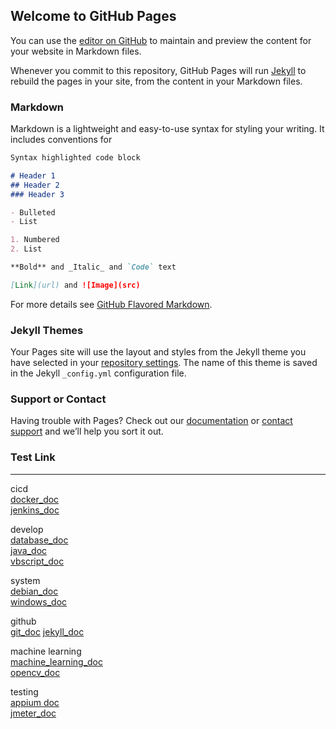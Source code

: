 ## Welcome to GitHub Pages

You can use the [editor on GitHub](https://github.com/ivanlevsky/ivanlevsky.github.io/edit/main/index.md) to maintain and preview the content for your website in Markdown files.

Whenever you commit to this repository, GitHub Pages will run [Jekyll](https://jekyllrb.com/) to rebuild the pages in your site, from the content in your Markdown files.

### Markdown

Markdown is a lightweight and easy-to-use syntax for styling your writing. It includes conventions for

```markdown
Syntax highlighted code block

# Header 1
## Header 2
### Header 3

- Bulleted
- List

1. Numbered
2. List

**Bold** and _Italic_ and `Code` text

[Link](url) and ![Image](src)
```

For more details see [GitHub Flavored Markdown](https://guides.github.com/features/mastering-markdown/).

### Jekyll Themes

Your Pages site will use the layout and styles from the Jekyll theme you have selected in your [repository settings](https://github.com/ivanlevsky/ivanlevsky.github.io/settings). The name of this theme is saved in the Jekyll `_config.yml` configuration file.

### Support or Contact

Having trouble with Pages? Check out our [documentation](https://docs.github.com/categories/github-pages-basics/) or [contact support](https://support.github.com/contact) and we’ll help you sort it out.


### Test Link  
***  
cicd  
[docker_doc](doc/cicd/docker.md)  
[jenkins_doc](doc/cicd/jenkins.md)    
  
develop  
[database_doc](doc/develop/database.md)  
[java_doc](doc/develop/java.md)   
[vbscript_doc](doc/develop/vbscript.md)
  
system   
[debian_doc](doc/system/debian.md)  
[windows_doc](doc/system/windows.md)
  
github  
[git_doc](doc/github/git.md)
[jekyll_doc](doc/github/jekyll.md)  
  
machine learning  
[machine_learning_doc](doc/machine_learning/machine_learning.md)  
[opencv_doc](doc/machine_learning/opencv.md)  
  
testing  
[appium doc](doc/testing/appium.md)  
[jmeter_doc](doc/testing/jmeter.md)  
